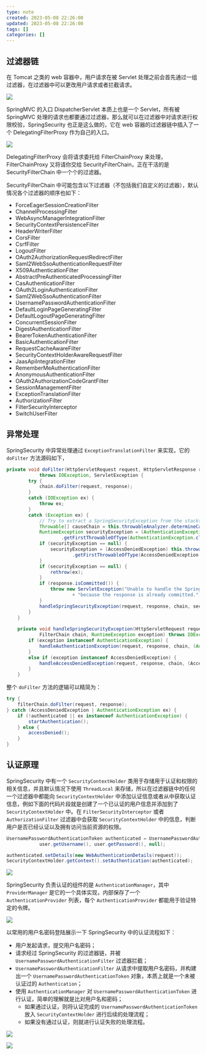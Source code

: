 ```yaml
---
type: note
created: 2023-05-08 22:26:00
updated: 2023-05-08 22:26:00
tags: []
categories: []
---
```


## 过滤器链

在 Tomcat 之类的 web 容器中，用户请求在被 Servlet 处理之前会首先通过一组过滤器，在过滤器中可以更改用户请求或者拦截请求。

![](附件/image/SpringSecurity原理_image_1.png)

SpringMVC 的入口 DispatcherServlet 本质上也是一个 Servlet，所有被 SpringMVC 处理的请求也都要通过过滤器，那么就可以在过滤器中对请求进行权限校验，SpringSecurity 也正是这么做的，它在 web 容器的过滤器链中插入了一个 DelegatingFilterProxy 作为自己的入口。

![](附件/image/SpringSecurity原理_image_2.png)

DelegatingFilterProxy 会将请求委托给 FilterChainProxy 来处理，FilterChainProxy 又将请你交给 SecurityFilterChain，正在干活的是 SecurityFilterChain 中一个个的过滤器。

SecurityFilterChain 中可能包含以下过滤器（不包括我们自定义的过滤器），默认情况各个过滤器的顺序也如下：

- ForceEagerSessionCreationFilter
- ChannelProcessingFilter
- WebAsyncManagerIntegrationFilter
- SecurityContextPersistenceFilter
- HeaderWriterFilter
- CorsFilter
- CsrfFilter
- LogoutFilter
- OAuth2AuthorizationRequestRedirectFilter
- Saml2WebSsoAuthenticationRequestFilter
- X509AuthenticationFilter
- AbstractPreAuthenticatedProcessingFilter
- CasAuthenticationFilter
- OAuth2LoginAuthenticationFilter
- Saml2WebSsoAuthenticationFilter
- UsernamePasswordAuthenticationFilter
- DefaultLoginPageGeneratingFilter
- DefaultLogoutPageGeneratingFilter
- ConcurrentSessionFilter
- DigestAuthenticationFilter
- BearerTokenAuthenticationFilter
- BasicAuthenticationFilter
- RequestCacheAwareFilter
- SecurityContextHolderAwareRequestFilter
- JaasApiIntegrationFilter
- RememberMeAuthenticationFilter
- AnonymousAuthenticationFilter
- OAuth2AuthorizationCodeGrantFilter
- SessionManagementFilter
- ExceptionTranslationFilter
- AuthorizationFilter
- FilterSecurityInterceptor
- SwitchUserFilter

## 异常处理

SpringSecurity 中异常处理通过 `ExceptionTranslationFilter` 来实现，它的 ` doFilter ` 方法源码如下，

```java
private void doFilter(HttpServletRequest request, HttpServletResponse response, FilterChain chain)
            throws IOException, ServletException {
        try {
            chain.doFilter(request, response);
        }
        catch (IOException ex) {
            throw ex;
        }
        catch (Exception ex) {
            // Try to extract a SpringSecurityException from the stacktrace
            Throwable[] causeChain = this.throwableAnalyzer.determineCauseChain(ex);
            RuntimeException securityException = (AuthenticationException) this.throwableAnalyzer
                    .getFirstThrowableOfType(AuthenticationException.class, causeChain);
            if (securityException == null) {
                securityException = (AccessDeniedException) this.throwableAnalyzer
                        .getFirstThrowableOfType(AccessDeniedException.class, causeChain);
            }
            if (securityException == null) {
                rethrow(ex);
            }
            if (response.isCommitted()) {
                throw new ServletException("Unable to handle the Spring Security Exception "
                        + "because the response is already committed.", ex);
            }
            handleSpringSecurityException(request, response, chain, securityException);
        }
    }
    
    private void handleSpringSecurityException(HttpServletRequest request, HttpServletResponse response,
            FilterChain chain, RuntimeException exception) throws IOException, ServletException {
        if (exception instanceof AuthenticationException) {
            handleAuthenticationException(request, response, chain, (AuthenticationException) exception);
        }
        else if (exception instanceof AccessDeniedException) {
            handleAccessDeniedException(request, response, chain, (AccessDeniedException) exception);
        }
    }
```

整个 `doFilter` 方法的逻辑可以精简为：

```java
try {
    filterChain.doFilter(request, response); 
} catch (AccessDeniedException | AuthenticationException ex) {
    if (!authenticated || ex instanceof AuthenticationException) {
        startAuthentication(); 
    } else {
        accessDenied(); 
    }
}
```

## 认证原理

SpringSecurity 中有一个 `SecurityContextHolder` 类用于存储用于认证和权限的相关信息，并且默认情况下使用 `ThreadLocal` 来存储，所以在过滤器链中的任何一个过滤器中都能向 `SecurityContextHolder` 中添加认证信息或者从中获取认证信息，例如下面的代码片段就是创建了一个已认证的用户信息并添加到了 `SecurityContextHolder` 中。在 `FilterSecurityInterceptor` 或者 `AuthorizationFilter` 过滤器中会获取 `SecurityContextHolder` 中的信息，判断用户是否已经认证以及拥有访问当前资源的权限。

```java
UsernamePasswordAuthenticationToken authenticated = UsernamePasswordAuthenticationToken.authenticated(
            user.getUsername(), user.getPassword(), null);

authenticated.setDetails(new WebAuthenticationDetails(request));
SecurityContextHolder.getContext().setAuthentication(authenticated);
```

![](附件/image/SpringSecurity原理_image_3.png)

SpringSecurity 负责认证的组件的是 `AuthenticationManager`，其中 `ProviderManager` 是它的一个具体实现，内部保存了一个 `AuthenticationProvider` 列表，每个 `AuthenticationProvider` 都能用于验证特定的令牌。

![](附件/image/SpringSecurity原理_image_4.png)

以常用的用户名密码登陆展示一下 SpringSecurity 中的认证流程如下：

- 用户发起请求，提交用户名密码；
- 请求经过 SpringSecurity 的过滤器链，并被 `UsernamePasswordAuthenticationFilter` 过滤器拦截；
- `UsernamePasswordAuthenticationFilter` 从请求中提取用户名密码，并构建出一个 `UsernamePasswordAuthenticationToken` 对象，本质上就是一个未被认证过的 `Authentication`；
- 使用 `AuthenticationManager` 对 `UsernamePasswordAuthenticationToken` 进行认证，简单的理解就是比对用户名和密码；
    - 如果通过认证，则将认证完成的 `UsernamePasswordAuthenticationToken` 放入 `SecurityContextHolder` 进行后续的处理流程；
    - 如果没有通过认证，则就进行认证失败的处理流程。

![](附件/image/SpringSecurity原理_image_5.png)

![](附件/image/SpringSecurity原理_image_6.png)
